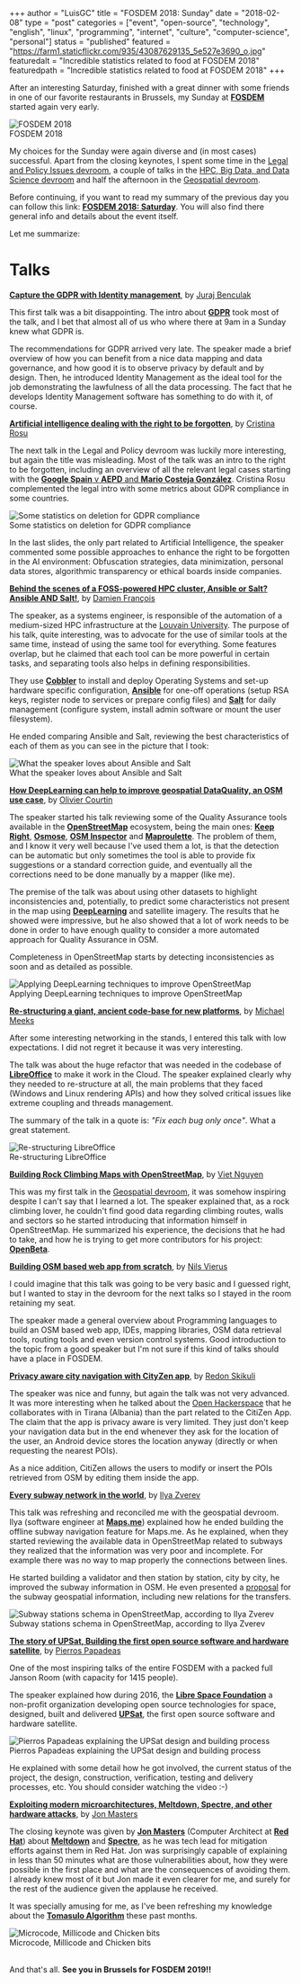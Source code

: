 +++
author = "LuisGC"
title = "FOSDEM 2018: Sunday"
date = "2018-02-08"
type = "post"
categories = ["event", "open-source", "technology", "english", "linux", "programming", "internet", "culture", "computer-science", "personal"]
status = "published"
featured = "https://farm1.staticflickr.com/935/43087629135_5e527e3690_o.jpg"
featuredalt = "Incredible statistics related to food at FOSDEM 2018"
featuredpath = "Incredible statistics related to food at FOSDEM 2018"
+++

After an interesting Saturday, finished with a great dinner with some friends in one of our favorite restaurants in Brussels, my Sunday at [**FOSDEM**](https://fosdem.org/) started again very early.

<div class="image lateral">
 <img src="https://farm2.staticflickr.com/1840/42184068590_500e7ec774_z.jpg" alt="FOSDEM 2018">
 <div class="caption">FOSDEM 2018</div>
</div>

My choices for the Sunday were again diverse and (in most cases) successful. Apart from the closing keynotes, I spent some time in the [Legal and Policy Issues devroom](https://fosdem.org/2018/schedule/track/legal_and_policy_issues/), a couple of talks in the [HPC, Big Data, and Data Science devroom](https://fosdem.org/2018/schedule/track/hpc,_big_data,_and_data_science/) and half the afternoon in the [Geospatial devroom](https://fosdem.org/2018/schedule/track/geospatial/).

Before continuing, if you want to read my summary of the previous day you can follow this link: [**FOSDEM 2018: Saturday**](/blog/2018/02/fosdem-2018-saturday/). You will also find there general info and details about the event itself.

Let me summarize:

# Talks

[**Capture the GDPR with Identity management**](https://fosdem.org/2018/schedule/event/gdpr_identity_management/), by [Juraj Benculak](https://fosdem.org/2018/schedule/speaker/juraj_benculak/)

This first talk was a bit disappointing. The intro about [**GDPR**](https://en.wikipedia.org/wiki/General_Data_Protection_Regulation) took most of the talk, and I bet that almost all of us who where there at 9am in a Sunday knew what GDPR is.

The recommendations for GDPR arrived very late. The speaker made a brief overview of how you can benefit from a nice data mapping and data governance, and how good it is to observe privacy by default and by design. Then, he introduced Identity Management as the ideal tool for the job demonstrating the lawfulness of all the data processing. The fact that he develops Identity Management software has something to do with it, of course.

[**Artificial intelligence dealing with the right to be forgotten**](https://fosdem.org/2018/schedule/event/ai_right_to_be_forgotten/), by [Cristina Rosu](https://fosdem.org/2018/schedule/speaker/cristina_rosu/)

The next talk in the Legal and Policy devroom was luckily more interesting, but again the title was misleading. Most of the talk was an intro to the right to be forgotten, including an overview of all the relevant legal cases starting with the [**Google Spain** v **AEPD** and **Mario Costeja González**](https://en.wikipedia.org/wiki/Google_Spain_v_AEPD_and_Mario_Costeja_Gonz%C3%A1lez). Cristina Rosu complemented the legal intro with some metrics about GDPR compliance in some countries.

<div class="image">
 <img src="https://farm1.staticflickr.com/937/42184071750_79ff9d531e_o.jpg" alt="Some statistics on deletion for GDPR compliance">
 <div class="caption">Some statistics on deletion for GDPR compliance</div>
</div>

In the last slides, the only part related to Artificial Intelligence, the speaker commented some possible approaches to enhance the right to be forgotten in the AI environment: Obfuscation strategies, data minimization, personal data stores, algorithmic transparency or ethical boards inside companies.

[**Behind the scenes of a FOSS-powered HPC cluster, Ansible or Salt? Ansible AND Salt!**](https://fosdem.org/2018/schedule/event/hpc_uclouvain/), by [Damien François](https://fosdem.org/2018/schedule/speaker/damien_francois/)

The speaker, as a systems engineer, is responsible of the automation of a medium-sized HPC infrastructure at the [Louvain University](https://uclouvain.be/). The purpose of his talk, quite interesting, was to advocate for the use of similar tools at the same time, instead of using the same tool for everything. Some features overlap, but he claimed that each tool can be more powerful in certain tasks, and separating tools also helps in defining responsibilities.

They use [**Cobbler**](https://cobbler.github.io/) to install and deploy Operating Systems and set-up hardware specific configuration, [**Ansible**](https://www.ansible.com/) for one-off operations (setup RSA keys, register node to services or prepare config files) and [**Salt**](https://saltstack.com/) for daily management (configure system, install admin software or mount the user filesystem).

He ended comparing Ansible and Salt, reviewing the best characteristics of each of them as you can see in the picture that I took:

<div class="image">
 <img src="https://farm1.staticflickr.com/936/43087629285_5c0c26835d_o.jpg" alt="What the speaker loves about Ansible and Salt">
 <div class="caption">What the speaker loves about Ansible and Salt</div>
</div>

[**How DeepLearning can help to improve geospatial DataQuality, an OSM use case**](https://fosdem.org/2018/schedule/event/deeplearning_osm/), by [Olivier Courtin](https://fosdem.org/2018/schedule/speaker/olivier_courtin/)

The speaker started his talk reviewing some of the Quality Assurance tools available in the [**OpenStreetMap**](https://www.openstreetmap.org/) ecosystem, being the main ones: [**Keep Right**](https://wiki.openstreetmap.org/wiki/Keep_Right), [**Osmose**](https://wiki.openstreetmap.org/wiki/Osmose), [**OSM Inspector**](https://wiki.openstreetmap.org/wiki/OSM_Inspector) and [**Maproulette**](https://wiki.openstreetmap.org/wiki/MapRoulette). The problem of them, and I know it very well because I've used them a lot, is that the detection can be automatic but only sometimes the tool is able to provide fix suggestions or a standard correction guide, and eventually all the corrections need to be done manually by a mapper (like me).

The premise of the talk was about using other datasets to highlight inconsistencies and, potentially, to predict some characteristics not present in the map using [**DeepLearning**](https://en.wikipedia.org/wiki/Deep_learning) and satellite imagery. The results that he showed were impressive, but he also showed that a lot of work needs to be done in order to have enough quality to consider a more automated approach for Quality Assurance in OSM.

Completeness in OpenStreetMap starts by detecting inconsistencies as soon and as detailed as possible.

<div class="image">
 <img src="https://farm1.staticflickr.com/938/43087627755_376dee9d88_o.png" alt="Applying DeepLearning techniques to improve OpenStreetMap">
 <div class="caption">Applying DeepLearning techniques to improve OpenStreetMap</div>
</div>

[**Re-structuring a giant, ancient code-base for new platforms**](https://fosdem.org/2018/schedule/event/libreoffice/), by [Michael Meeks](https://fosdem.org/2018/schedule/speaker/michael_meeks/)

After some interesting networking in the stands, I entered this talk with low expectations. I did not regret it because it was very interesting.

The talk was about the huge refactor that was needed in the codebase of [**LibreOffice**](https://www.libreoffice.org/) to make it work in the Cloud. The speaker explained clearly why they needed to re-structure at all, the main problems that they faced (Windows and Linux rendering APIs) and how they solved critical issues like extreme coupling and threads management.

The summary of the talk in a quote is: _"Fix each bug only once"_. What a great statement.

<div class="image">
 <img src="https://farm2.staticflickr.com/1777/43087629025_9bdfc9a516_o.jpg" alt="Re-structuring LibreOffice">
 <div class="caption">Re-structuring LibreOffice</div>
</div>

[**Building Rock Climbing Maps with OpenStreetMap**](https://fosdem.org/2018/schedule/event/geo_rock/), by [Viet Nguyen](https://fosdem.org/2018/schedule/speaker/viet_nguyen/)

This was my first talk in the [Geospatial devroom](https://fosdem.org/2018/schedule/track/geospatial/), it was somehow inspiring despite I can't say that I learned a lot. The speaker explained that, as a rock climbing lover, he couldn't find good data regarding climbing routes, walls and sectors so he started introducing that information himself in OpenStreetMap. He summarized his experience, the decisions that he had to take, and how he is trying to get more contributors for his project: [**OpenBeta**](https://openbeta.io/).

[**Building OSM based web app from scratch**](https://fosdem.org/2018/schedule/event/geo_osm_from_scratch/), by [Nils Vierus](https://fosdem.org/2018/schedule/speaker/nils_vierus/)

I could imagine that this talk was going to be very basic and I guessed right, but I wanted to stay in the devroom for the next talks so I stayed in the room retaining my seat.

The speaker made a general overview about Programming languages to build an OSM based web app, IDEs, mapping libraries, OSM data retrieval tools, routing tools and even version control systems. Good introduction to the topic from a good speaker but I'm not sure if this kind of talks should have a place in FOSDEM.

[**Privacy aware city navigation with CityZen app**](https://fosdem.org/2018/schedule/event/geo_cityzen/), by [Redon Skikuli](https://fosdem.org/2018/schedule/speaker/redon_skikuli/)

The speaker was nice and funny, but again the talk was not very advanced. It was more interesting when he talked about the [Open Hackerspace](https://openlabs.cc/en/) that he collaborates with in Tirana (Albania) than the part related to the CitiZen App. The claim that the app is privacy aware is very limited. They just don't keep your navigation data but in the end whenever they ask for the location of the user, an Android device stores the location anyway (directly or when requesting the nearest POIs).

As a nice addition, CitiZen allows the users to modify or insert the POIs retrieved from OSM by editing them inside the app.

[**Every subway network in the world**](https://fosdem.org/2018/schedule/event/geo_subway/), by [Ilya Zverev](https://fosdem.org/2018/schedule/speaker/ilya_zverev/)

This talk was refreshing and reconciled me with the geospatial devroom. Ilya (software engineer at [**Maps.me**](https://maps.me/)) explained how he ended building the offline subway navigation feature for Maps.me. As he explained, when they started reviewing the available data in OpenStreetMap related to subways they realized that the information was very poor and incomplete. For example there was no way to map properly the connections between lines.

He started building a validator and then station by station, city by city, he improved the subway information in OSM. He even presented a [proposal](https://wiki.openstreetmap.org/wiki/Proposal_process) for the subway geospatial information, including new relations for the transfers.

<div class="image">
 <img src="https://farm1.staticflickr.com/932/42184068470_5526460138_o.png" alt="Subway stations schema in OpenStreetMap, according to Ilya Zverev">
 <div class="caption">Subway stations schema in OpenStreetMap, according to Ilya Zverev</div>
</div>

[**The story of UPSat, Building the first open source software and hardware satellite**](https://fosdem.org/2018/schedule/event/upsat/), by [Pierros Papadeas](https://fosdem.org/2018/schedule/speaker/pierros_papadeas/)

One of the most inspiring talks of the entire FOSDEM with a packed full Janson Room (with capacity for 1415 people).

The speaker explained how during 2016, the [**Libre Space Foundation**](https://libre.space/) a non-profit organization developing open source technologies for space, designed, built and delivered [**UPSat**](https://libre.space/projects/upsat/), the first open source software and hardware satellite.

<div class="image">
 <img src="https://farm2.staticflickr.com/1834/43087628175_3af6af1d97_o.jpg" alt="Pierros Papadeas explaining the UPSat design and building process">
 <div class="caption">Pierros Papadeas explaining the UPSat design and building process</div>
</div>

He explained with some detail how he got involved, the current status of the project, the design, construction, verification, testing and delivery processes, etc. You should consider watching the video :-)

[**Exploiting modern microarchitectures, Meltdown, Spectre, and other hardware attacks**](https://fosdem.org/2018/schedule/event/closing_keynote/), by [Jon Masters](https://fosdem.org/2018/schedule/speaker/jon_masters/)

The closing keynote was given by [**Jon Masters**](http://jonmasters.org/) (Computer Architect at [**Red Hat**](https://www.redhat.com/en)) about [**Meltdown**](https://en.wikipedia.org/wiki/Meltdown_%28security_vulnerability%29) and [**Spectre**](https://en.wikipedia.org/wiki/Spectre_%28security_vulnerability%29), as he was tech lead for mitigation efforts against them in Red Hat. Jon was surprisingly capable of explaining in less than 50 minutes what are those vulnerabilities about, how they were possible in the first place and what are the consequences of avoiding them. I already knew most of it but Jon made it even clearer for me, and surely for the rest of the audience given the applause he received.

It was specially amusing for me, as I've been refreshing my knowledge about the [**Tomasulo Algorithm**](https://en.wikipedia.org/wiki/Tomasulo_algorithm) these past months.

<div class="image">
 <img src="https://farm1.staticflickr.com/938/43087628895_6eb93bb57c_o.jpg" alt="Microcode, Millicode and Chicken bits">
 <div class="caption">Microcode, Millicode and Chicken bits</div>
</div>

<br />

And that's all. **See you in Brussels for FOSDEM 2019!!**

